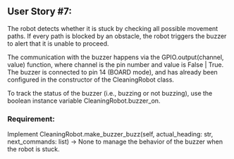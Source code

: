 ## User Story #7: 
The robot detects whether it is stuck by checking all possible movement paths. If every path is blocked by an obstacle,
the robot triggers the buzzer to alert that it is unable to proceed.

The communication with the buzzer happens via the GPIO.output(channel, value) function, where channel is the pin number
and value is False | True. The buzzer is connected to pin 14 (BOARD mode), and has already been configured in the constructor
of the CleaningRobot class.

To track the status of the buzzer (i.e., buzzing or not buzzing), use the boolean instance variable CleaningRobot.buzzer_on.

### Requirement:

Implement CleaningRobot.make_buzzer_buzz(self, actual_heading: str, next_commands: list) -> None to manage the behavior of the buzzer when the robot is stuck.

